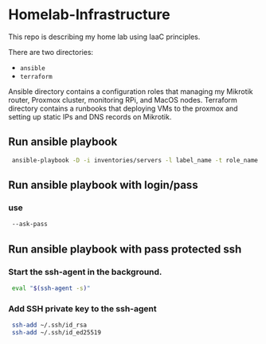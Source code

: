 # Homelab-Infrastructure

This repo is describing my home lab using IaaC principles.

There are two directories:
- `ansible`
- `terraform`

Ansible directory contains a configuration roles that managing my Mikrotik router, Proxmox cluster, monitoring RPi, and MacOS nodes.
Terraform directory contains a runbooks that deploying VMs to the proxmox and setting up static IPs and DNS records on Mikrotik. 

## Run ansible playbook
```sh
 ansible-playbook -D -i inventories/servers -l label_name -t role_name homelab.yml
```
## Run ansible playbook with login/pass
### use
```sh
 --ask-pass
```
## Run ansible playbook with pass protected ssh
### Start the ssh-agent in the background.
```sh
 eval "$(ssh-agent -s)"
```
### Add SSH private key to the ssh-agent
```sh
 ssh-add ~/.ssh/id_rsa
 ssh-add ~/.ssh/id_ed25519
```